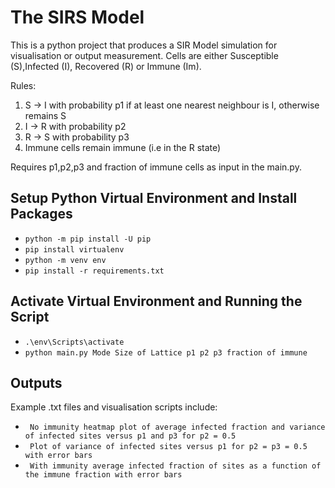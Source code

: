 # The SIRS Model
This is a python project that produces a SIR Model simulation for visualisation or output measurement. Cells are either Susceptible (S),Infected (I), Recovered (R) or Immune (Im).

Rules:
1. S -> I with probability p1 if at least one nearest neighbour is I, otherwise remains S
2. I -> R with probability p2
3. R -> S with probability p3
4. Immune cells remain immune (i.e in the R state)

Requires p1,p2,p3 and fraction of immune cells as input in the main.py.

## Setup Python Virtual Environment and Install Packages
- ``` python -m pip install -U pip ```
- ``` pip install virtualenv ```
- ``` python -m venv env ```
- ``` pip install -r requirements.txt ```

## Activate Virtual Environment and Running the Script
- ``` .\env\Scripts\activate ```
- ``` python main.py Mode Size of Lattice p1 p2 p3 fraction of immune ```

## Outputs
Example .txt files and visualisation scripts include:

- ``` No immunity heatmap plot of average infected fraction and variance of infected sites versus p1 and p3 for p2 = 0.5```
- ``` Plot of variance of infected sites versus p1 for p2 = p3 = 0.5 with error bars```
- ``` With immunity average infected fraction of sites as a function of the immune fraction with error bars```

